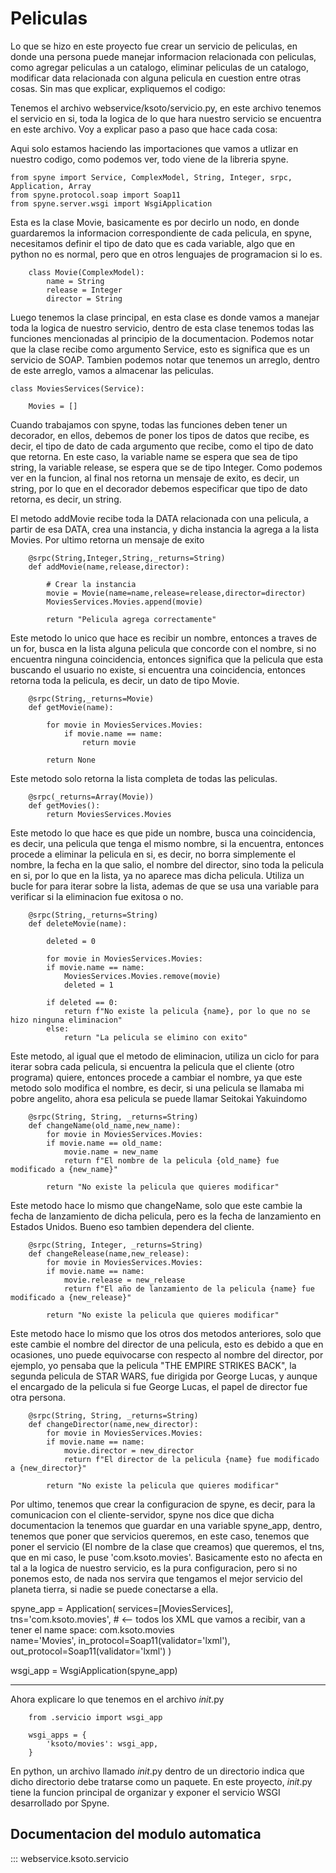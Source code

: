 # Peliculas

Lo que se hizo en este proyecto fue crear un servicio de peliculas, en donde una persona puede manejar informacion relacionada con peliculas, como agregar peliculas a un catalogo, eliminar peliculas de un catalogo, modificar data relacionada con alguna pelicula en cuestion entre otras cosas. Sin mas que explicar, expliquemos el codigo:

Tenemos el archivo webservice/ksoto/servicio.py, en este archivo tenemos el servicio en si, toda la logica de lo que hara nuestro servicio se encuentra en este archivo. Voy a explicar paso a paso que hace cada cosa:







Aqui solo estamos haciendo las importaciones que vamos a utlizar en nuestro codigo, como podemos ver, todo viene de la libreria spyne.

    from spyne import Service, ComplexModel, String, Integer, srpc, Application, Array
    from spyne.protocol.soap import Soap11
    from spyne.server.wsgi import WsgiApplication




Esta es la clase Movie, basicamente es por decirlo un nodo, en donde guardaremos la informacion correspondiente de cada pelicula, en spyne, necesitamos definir el tipo de dato que es cada variable, algo que en python no es normal, pero que en otros lenguajes de programacion si lo es.

        class Movie(ComplexModel):
            name = String
            release = Integer
            director = String




Luego tenemos la clase principal, en esta clase es donde vamos a manejar toda la logica de nuestro servicio, dentro de esta clase tenemos todas las funciones mencionadas al principio de la documentacion. Podemos notar que la clase recibe como argumento Service, esto es significa que es un servicio de SOAP. Tambien podemos notar que tenemos un arreglo, dentro de este arreglo, vamos a almacenar las peliculas.

    class MoviesServices(Service):

        Movies = []





Cuando trabajamos con spyne, todas las funciones deben tener un decorador, en ellos, debemos de poner los tipos de datos que recibe, es decir, el tipo de dato de cada argumento que recibe, como el tipo de dato que retorna. En este caso, la variable name se espera que sea de tipo string, la variable release, se espera que se de tipo Integer. Como podemos ver en la funcion, al final nos retorna un mensaje de exito, es decir, un string, por lo que en el decorador debemos especificar que tipo de dato retorna, es decir, un string.

El metodo addMovie recibe toda la DATA relacionada con una pelicula, a partir de esa DATA, crea una instancia, y dicha instancia la agrega a la lista Movies. Por ultimo retorna un mensaje de exito

        @srpc(String,Integer,String,_returns=String)
        def addMovie(name,release,director):

            # Crear la instancia
            movie = Movie(name=name,release=release,director=director)
            MoviesServices.Movies.append(movie)

            return "Pelicula agrega correctamente"





Este metodo lo unico que hace es recibir un nombre, entonces a traves de un for, busca en la lista alguna pelicula que concorde con el nombre, si no encuentra ninguna coincidencia, entonces significa que la pelicula que esta buscando el usuario no existe, si encuentra una coincidencia, entonces retorna toda la pelicula, es decir, un dato de tipo Movie.

        @srpc(String,_returns=Movie)
        def getMovie(name):
                
            for movie in MoviesServices.Movies:
                if movie.name == name:
                    return movie
                
            return None




Este metodo solo retorna la lista completa de todas las peliculas.

        @srpc(_returns=Array(Movie))
        def getMovies():
            return MoviesServices.Movies





Este metodo lo que hace es que pide un nombre, busca una coincidencia, es decir, una pelicula que tenga el mismo nombre, si la encuentra, entonces procede a eliminar la pelicula en si, es decir, no borra simplemente el nombre, la fecha en la que salio, el nombre del director, sino toda la pelicula en si, por lo que en la lista, ya no aparece mas dicha pelicula. Utiliza un bucle for para iterar sobre la lista, ademas de que se usa una variable para verificar si la eliminacion fue exitosa o no.

        @srpc(String,_returns=String)
        def deleteMovie(name):

            deleted = 0

            for movie in MoviesServices.Movies:
            if movie.name == name:
                MoviesServices.Movies.remove(movie)
                deleted = 1
            
            if deleted == 0:
                return f"No existe la pelicula {name}, por lo que no se hizo ninguna eliminacion"
            else:
                return "La pelicula se elimino con exito"





Este metodo, al igual que el metodo de eliminacion, utiliza un ciclo for para iterar sobra cada pelicula, si encuentra la pelicula que el cliente (otro programa) quiere, entonces procede a cambiar el nombre, ya que este metodo solo modifica el nombre, es decir, si una pelicula se llamaba mi pobre angelito, ahora esa pelicula se puede llamar Seitokai Yakuindomo

        @srpc(String, String, _returns=String)
        def changeName(old_name,new_name):
            for movie in MoviesServices.Movies:
            if movie.name == old_name:
                movie.name = new_name
                return f"El nombre de la pelicula {old_name} fue modificado a {new_name}"
            
            return "No existe la pelicula que quieres modificar"





Este metodo hace lo mismo que changeName, solo que este cambie la fecha de lanzamiento de dicha pelicula, pero es la fecha de lanzamiento en Estados Unidos. Bueno eso tambien dependera del cliente.

        @srpc(String, Integer, _returns=String)
        def changeRelease(name,new_release):
            for movie in MoviesServices.Movies:
            if movie.name == name:
                movie.release = new_release
                return f"El año de lanzamiento de la pelicula {name} fue modificado a {new_release}"
            
            return "No existe la pelicula que quieres modificar"






Este metodo hace lo mismo que los otros dos metodos anteriores, solo que este cambie el nombre del director de una pelicula, esto es debido a que en ocasiones, uno puede equivocarse con respecto al nombre del director, por ejemplo, yo pensaba que la pelicula "THE EMPIRE STRIKES BACK", la segunda pelicula de STAR WARS, fue dirigida por George Lucas, y aunque el encargado de la pelicula si fue George Lucas, el papel de director fue otra persona.

        @srpc(String, String, _returns=String)
        def changeDirector(name,new_director):
            for movie in MoviesServices.Movies:
            if movie.name == name:
                movie.director = new_director
                return f"El director de la pelicula {name} fue modificado a {new_director}"
            
            return "No existe la pelicula que quieres modificar"





Por ultimo, tenemos que crear la configuracion de spyne, es decir, para la comunicacion con el cliente-servidor, spyne nos dice que dicha documentacion la tenemos que guardar en una variable spyne_app, dentro, tenemos que poner que servicios queremos, en este caso, tenemos que poner el servicio (El nombre de la clase que creamos) que queremos, el tns, que en mi caso, le puse 'com.ksoto.movies'. Basicamente esto no afecta en tal a la logica de nuestro servicio, es la pura configuracion, pero si no ponemos esto, de nada nos servira que tengamos el mejor servicio del planeta tierra, si nadie se puede conectarse a ella.

spyne_app = Application(
    services=[MoviesServices],
    tns='com.ksoto.movies',   # <-- todos los XML que vamos a recibir, van a tener el name space: com.ksoto.movies                                          
    name='Movies',
    in_protocol=Soap11(validator='lxml'),
    out_protocol=Soap11(validator='lxml')
)


wsgi_app = WsgiApplication(spyne_app)






 -------------------------------------------------------------------------------------





Ahora explicare lo que tenemos en el archivo _init_.py


        from .servicio import wsgi_app

        wsgi_apps = {
            'ksoto/movies': wsgi_app,
        }


En python, un archivo llamado _init_.py dentro de un directorio indica que dicho directorio debe tratarse como un paquete. En este proyecto, _init_.py tiene la funcion principal de organizar y exponer el servicio WSGI desarrollado por Spyne.

## Documentacion del modulo automatica

::: webservice.ksoto.servicio
